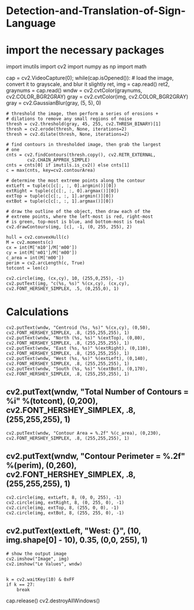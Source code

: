 # Detection-and-Translation-of-Sign-Language

# import the necessary packages
import imutils
import cv2
import numpy as np
import math



cap = cv2.VideoCapture(0);
while(cap.isOpened()):
    # load the image, convert it to grayscale, and blur it slightly
    ret, img = cap.read()
    ret2, graynums = cap.read()
    wndw = cv2.cvtColor(graynums, cv2.COLOR_BGR2GRAY)
    gray = cv2.cvtColor(img, cv2.COLOR_BGR2GRAY)
    gray = cv2.GaussianBlur(gray, (5, 5), 0)
 
    # threshold the image, then perform a series of erosions +
    # dilations to remove any small regions of noise
    thresh = cv2.threshold(gray, 45, 255, cv2.THRESH_BINARY)[1]
    thresh = cv2.erode(thresh, None, iterations=2)
    thresh = cv2.dilate(thresh, None, iterations=2)
 
    # find contours in thresholded image, then grab the largest
    # one
    cnts = cv2.findContours(thresh.copy(), cv2.RETR_EXTERNAL,
            cv2.CHAIN_APPROX_SIMPLE)
    cnts = cnts[0] if imutils.is_cv2() else cnts[1]
    c = max(cnts, key=cv2.contourArea)

    # determine the most extreme points along the contour
    extLeft = tuple(c[c[:, :, 0].argmin()][0])
    extRight = tuple(c[c[:, :, 0].argmax()][0])
    extTop = tuple(c[c[:, :, 1].argmin()][0])
    extBot = tuple(c[c[:, :, 1].argmax()][0])

    # draw the outline of the object, then draw each of the
    # extreme points, where the left-most is red, right-most
    # is green, top-most is blue, and bottom-most is teal
    cv2.drawContours(img, [c], -1, (0, 255, 255), 2)
    
    hull = cv2.convexHull(c)
    M = cv2.moments(c)
    cx = int(M['m10']/M['m00'])
    cy = int(M['m01']/M['m00'])
    c_area = int(M['m00'])
    perim = cv2.arcLength(c, True)
    totcont = len(c)
    
    cv2.circle(img, (cx,cy), 10, (255,0,255), -1)
    cv2.putText(img, "c(%s, %s)" %(cx,cy), (cx,cy), cv2.FONT_HERSHEY_SIMPLEX, .5, (0,255,0), 1) 

# Calculations
    cv2.putText(wndw, "Centroid (%s, %s)" %(cx,cy), (0,50), cv2.FONT_HERSHEY_SIMPLEX, .8, (255,255,255), 1)
    cv2.putText(wndw, "North (%s, %s)" %(extTop), (0,80), cv2.FONT_HERSHEY_SIMPLEX, .8, (255,255,255), 1)
    cv2.putText(wndw, "East (%s, %s)" %(extRight), (0,110), cv2.FONT_HERSHEY_SIMPLEX, .8, (255,255,255), 1)
    cv2.putText(wndw, "West (%s, %s)" %(extLeft), (0,140), cv2.FONT_HERSHEY_SIMPLEX, .8, (255,255,255), 1)
    cv2.putText(wndw, "South (%s, %s)" %(extBot), (0,170), cv2.FONT_HERSHEY_SIMPLEX, .8, (255,255,255), 1)

##    cv2.putText(wndw, "Total Number of Contours = %i" %(totcont), (0,200), cv2.FONT_HERSHEY_SIMPLEX, .8, (255,255,255), 1)
    cv2.putText(wndw, "Contour Area = %.2f" %(c_area), (0,230), cv2.FONT_HERSHEY_SIMPLEX, .8, (255,255,255), 1)
##    cv2.putText(wndw, "Contour Perimeter = %.2f" %(perim), (0,260), cv2.FONT_HERSHEY_SIMPLEX, .8, (255,255,255), 1)


    cv2.circle(img, extLeft, 8, (0, 0, 255), -1)
    cv2.circle(img, extRight, 8, (0, 255, 0), -1)
    cv2.circle(img, extTop, 8, (255, 0, 0), -1)
    cv2.circle(img, extBot, 8, (255, 255, 0), -1)

##    cv2.putText(extLeft, "West: {}", (10, img.shape[0] - 10), 0.35, (0,0, 255), 1)
    # show the output image
    cv2.imshow("Image", img)
    cv2.imshow("Le Values", wndw)


    k = cv2.waitKey(10) & 0xFF
    if k == 27:
        break
cap.release()
cv2.destroyAllWindows()
